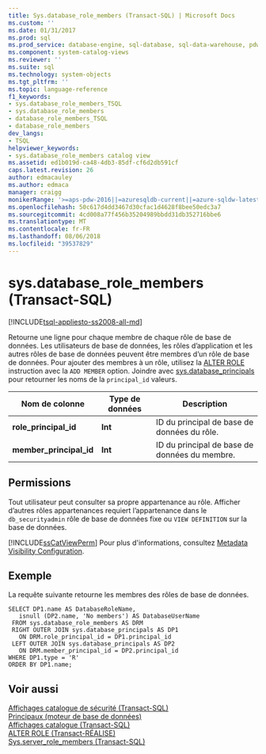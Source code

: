 ```yaml
---
title: Sys.database_role_members (Transact-SQL) | Microsoft Docs
ms.custom: ''
ms.date: 01/31/2017
ms.prod: sql
ms.prod_service: database-engine, sql-database, sql-data-warehouse, pdw
ms.component: system-catalog-views
ms.reviewer: ''
ms.suite: sql
ms.technology: system-objects
ms.tgt_pltfrm: ''
ms.topic: language-reference
f1_keywords:
- sys.database_role_members_TSQL
- sys.database_role_members
- database_role_members_TSQL
- database_role_members
dev_langs:
- TSQL
helpviewer_keywords:
- sys.database_role_members catalog view
ms.assetid: ed1b019d-ca48-4db3-85df-cf6d2db591cf
caps.latest.revision: 26
author: edmacauley
ms.author: edmaca
manager: craigg
monikerRange: '>=aps-pdw-2016||=azuresqldb-current||=azure-sqldw-latest||>=sql-server-2016||=sqlallproducts-allversions||>=sql-server-linux-2017'
ms.openlocfilehash: 50c617d4dd3467d30cfac1d4628f8bee50edc3a7
ms.sourcegitcommit: 4cd008a77f456b35204989bbdd31db352716bbe6
ms.translationtype: MT
ms.contentlocale: fr-FR
ms.lasthandoff: 08/06/2018
ms.locfileid: "39537829"
---
```

# <a name="sysdatabaserolemembers-transact-sql"></a>sys.database_role_members (Transact-SQL)
[!INCLUDE[tsql-appliesto-ss2008-all-md](../../includes/tsql-appliesto-ss2008-all-md.md)]

  Retourne une ligne pour chaque membre de chaque rôle de base de données.  Les utilisateurs de base de données, les rôles d’application et les autres rôles de base de données peuvent être membres d’un rôle de base de données. Pour ajouter des membres à un rôle, utilisez la [ALTER ROLE](../../t-sql/statements/alter-role-transact-sql.md) instruction avec la `ADD MEMBER` option. Joindre avec [sys.database_principals](../../relational-databases/system-catalog-views/sys-database-principals-transact-sql.md) pour retourner les noms de la `principal_id` valeurs.
  
|Nom de colonne|Type de données|Description|  
|-----------------|---------------|-----------------|  
|**role_principal_id**|**Int**|ID du principal de base de données du rôle.|  
|**member_principal_id**|**Int**|ID du principal de base de données du membre.|  
  
## <a name="permissions"></a>Permissions  
 Tout utilisateur peut consulter sa propre appartenance au rôle. Afficher d’autres rôles appartenances requiert l’appartenance dans le `db_securityadmin` rôle de base de données fixe ou `VIEW DEFINITION` sur la base de données.  
  
 [!INCLUDE[ssCatViewPerm](../../includes/sscatviewperm-md.md)] Pour plus d'informations, consultez [Metadata Visibility Configuration](../../relational-databases/security/metadata-visibility-configuration.md).  
  
## <a name="example"></a>Exemple  
 La requête suivante retourne les membres des rôles de base de données.  
  
```  
SELECT DP1.name AS DatabaseRoleName,   
   isnull (DP2.name, 'No members') AS DatabaseUserName   
 FROM sys.database_role_members AS DRM  
 RIGHT OUTER JOIN sys.database_principals AS DP1  
   ON DRM.role_principal_id = DP1.principal_id  
 LEFT OUTER JOIN sys.database_principals AS DP2  
   ON DRM.member_principal_id = DP2.principal_id  
WHERE DP1.type = 'R'
ORDER BY DP1.name;  
```  
  
## <a name="see-also"></a>Voir aussi  
 [Affichages catalogue de sécurité &#40;Transact-SQL&#41;](../../relational-databases/system-catalog-views/security-catalog-views-transact-sql.md)   
 [Principaux &#40;moteur de base de données&#41;](../../relational-databases/security/authentication-access/principals-database-engine.md)   
 [Affichages catalogue &#40;Transact-SQL&#41;](../../relational-databases/system-catalog-views/catalog-views-transact-sql.md)  
[ALTER ROLE (Transact-RÉALISE)](../../t-sql/statements/alter-role-transact-sql.md)      
[Sys.server_role_members (Transact-SQL)](../../relational-databases/system-catalog-views/sys-server-role-members-transact-sql.md)   
  


